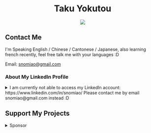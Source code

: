 <div style="text-align: center">
  
# Taku Yokutou

<!-- since 2024-12-05 -->
![](https://komarev.com/ghpvc/?username=snomiao)

</div>


## Contact Me

I'm Speaking English / Chinese / Cantonese / Japanese, also learning french recently, feel free talk me with your languages :D

Email: snomiao@gmail.com

### About My LinkedIn Profile

<details>
<summary>
I am currently not able to access my LinkedIn account: https://www.linkedin.com/in/snomiao/
Please contact me by email snomiao@gmail.com instead :D
</summary>
  
![image](https://github.com/user-attachments/assets/5a994c1e-d777-49ce-8ab8-317e406f0cbf)

</details>

## Support My Projects

<details>
<summary>
Sponsor
</summary>

- Wise, Paypal, Alipay: snomiao@gmail.com
- BTC: (MAINTAINING)
- ETH: 0xdC2EeCe11a9e09c8db921989e54b30375446e49E
- Monero: 48VK3d9LHcdiHPvwfxbGFB6VQg9zS6Y8F3YDZr3tti3tE6XmSc7HVrnTT9wTZcZjPw5AntN7QEZV2VWa1LWCRe278nYUtSg

</details>
